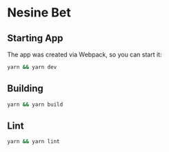 # Nesine Bet

## Starting App

The app was created via Webpack, so you can start it:

```sh
yarn && yarn dev
```

## Building

```sh
yarn && yarn build
```

## Lint

```sh
yarn && yarn lint
```
